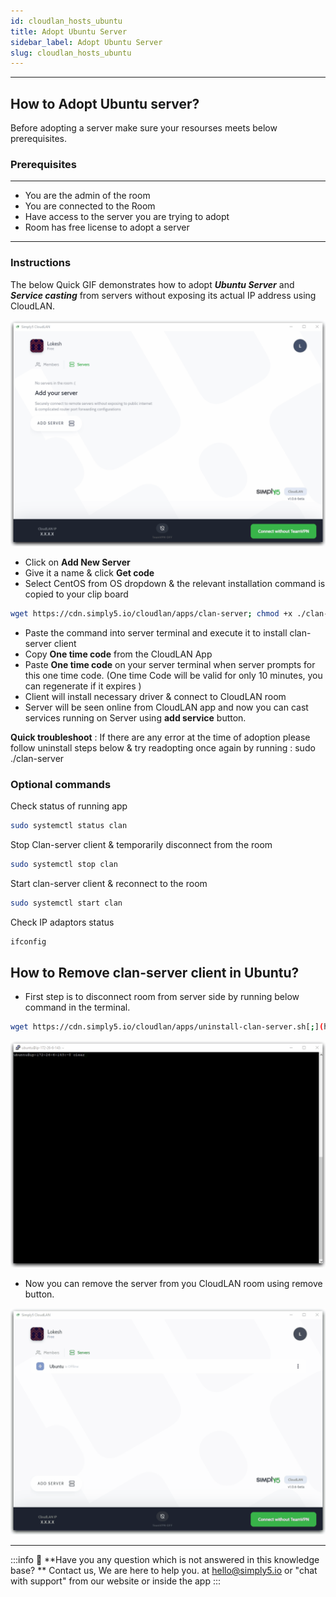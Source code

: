 ```yaml
---
id: cloudlan_hosts_ubuntu
title: Adopt Ubuntu Server
sidebar_label: Adopt Ubuntu Server
slug: cloudlan_hosts_ubuntu
---
```


---

## How to Adopt Ubuntu server?
Before adopting a server make sure your resourses meets below prerequisites. 
### Prerequisites
---
- You are the admin of the room
- You are connected to the Room
- Have access to the server you are trying to adopt
- Room has free license to adopt a server
- ---

### Instructions

The below Quick GIF demonstrates how to adopt ***Ubuntu Server*** and ***Service casting*** from servers without exposing its actual IP address using CloudLAN.

![assets/images/Ubuntu_Server_Adoption.gif](assets/images/Ubuntu_Server_Adoption.gif)

- Click on **Add New Server**
- Give it a name & click **Get code**
- Select CentOS from OS dropdown & the relevant installation command is copied to your clip board

```bash
wget https://cdn.simply5.io/cloudlan/apps/clan-server; chmod +x ./clan-server; sudo ./clan-server
```

- Paste the command into server terminal and execute it to install clan-server client
- Copy **One time code** from the CloudLAN App
- Paste **One time code** on your server terminal when server prompts for this one time code. (One time Code will be valid for only 10 minutes, you can regenerate if it expires )
- Client will install necessary driver & connect to CloudLAN room
- Server will be seen online from CloudLAN app and now you can cast services running on Server using **add service** button.

**Quick troubleshoot** : If there are any error at the time of adoption please follow uninstall steps below & try readopting once again by running :   sudo ./clan-server

### Optional commands

Check status of running app

```bash
sudo systemctl status clan
```

Stop Clan-server client & temporarily disconnect from the room 

```bash
sudo systemctl stop clan
```

Start clan-server client & reconnect to the room

```bash
sudo systemctl start clan
```

Check IP adaptors status 

```bash
ifconfig
```

## How to Remove clan-server client in Ubuntu?

- First step is to disconnect room from server side by running below command in the terminal.

```bash
wget https://cdn.simply5.io/cloudlan/apps/uninstall-clan-server.sh[;](https://cdn.simply5.io/cloudlan/apps/unistall-clan-server.sh;) chmod +x ./uninstall-clan-server.sh; sudo ./uninstall-clan-server.sh
```

![assets/images/Ubuntu_Server_Uninstall.gif](assets/images/Ubuntu_Server_Uninstall.gif)

- Now you can remove the server from you CloudLAN room using remove button.

![assets/images/Remove_Ubuntu_Server_.gif](assets/images/Remove_Ubuntu_Server_.gif)

---

:::info
:information_desk_person: **Have you any question which is not answered in this knowledge base? **
Contact us, We are here to help you. at [hello@simply5.io](mailto:hello@simply5.io) or "chat with support" from our website or inside the app
:::
